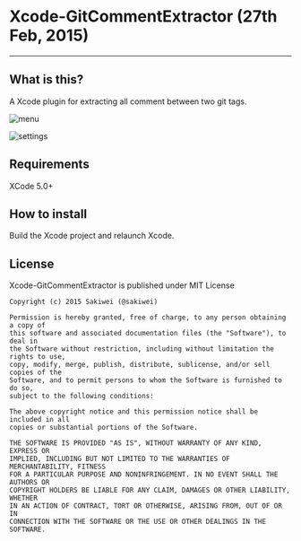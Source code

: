 # Xcode-GitCommentExtractor (27th Feb, 2015)
---
## What is this?
A Xcode plugin for extracting all comment between two git tags.

![menu](https://raw.githubusercontent.com/sakiwei/Xcode-GitCommentExtractor/master/Screenshot1.png)

![settings](https://raw.githubusercontent.com/sakiwei/Xcode-GitCommentExtractor/master/Screenshot2.png)

## Requirements
XCode 5.0+

## How to install
Build the Xcode project and relaunch Xcode.

## License

Xcode-GitCommentExtractor is published under MIT License

    Copyright (c) 2015 Sakiwei (@sakiwei)
    
    Permission is hereby granted, free of charge, to any person obtaining a copy of
    this software and associated documentation files (the "Software"), to deal in
    the Software without restriction, including without limitation the rights to use,
    copy, modify, merge, publish, distribute, sublicense, and/or sell copies of the
    Software, and to permit persons to whom the Software is furnished to do so,
    subject to the following conditions:
    
    The above copyright notice and this permission notice shall be included in all
    copies or substantial portions of the Software.
    
    THE SOFTWARE IS PROVIDED "AS IS", WITHOUT WARRANTY OF ANY KIND, EXPRESS OR
    IMPLIED, INCLUDING BUT NOT LIMITED TO THE WARRANTIES OF MERCHANTABILITY, FITNESS
    FOR A PARTICULAR PURPOSE AND NONINFRINGEMENT. IN NO EVENT SHALL THE AUTHORS OR
    COPYRIGHT HOLDERS BE LIABLE FOR ANY CLAIM, DAMAGES OR OTHER LIABILITY, WHETHER
    IN AN ACTION OF CONTRACT, TORT OR OTHERWISE, ARISING FROM, OUT OF OR IN
    CONNECTION WITH THE SOFTWARE OR THE USE OR OTHER DEALINGS IN THE SOFTWARE.